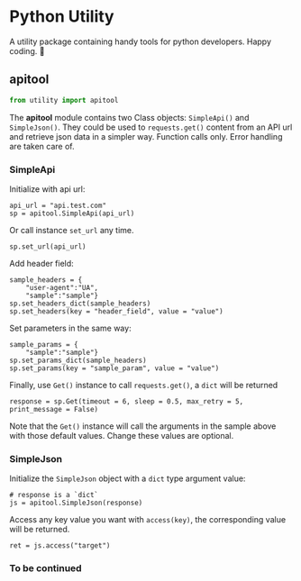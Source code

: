 # Python Utility
A utility package containing handy tools for python developers. Happy coding. 🍺

## apitool
```python
from utility import apitool
```
The **apitool** module contains two Class objects: `SimpleApi()` and `SimpleJson()`. They could be used to `requests.get()` content from an API url and retrieve json data in a simpler way. Function calls only. Error handling are taken care of.

### SimpleApi

Initialize with api url:
	
	api_url = "api.test.com"
	sp = apitool.SimpleApi(api_url)

Or call instance `set_url` any time.
	
	sp.set_url(api_url)

Add header field:
	
	sample_headers = {
		"user-agent":"UA", 
		"sample":"sample"}
	sp.set_headers_dict(sample_headers)
	sp.set_headers(key = "header_field", value = "value")

Set parameters in the same way:

	sample_params = {
		"sample":"sample"}
	sp.set_params_dict(sample_headers)
	sp.set_params(key = "sample_param", value = "value")

Finally, use `Get()` instance to call `requests.get()`,
a `dict` will be returned

	response = sp.Get(timeout = 6, sleep = 0.5, max_retry = 5, print_message = False)

Note that the `Get()` instance will call the arguments in the sample above with those default values. Change these values are optional.

### SimpleJson
Initialize the `SimpleJson` object with a `dict` type argument value:
	
	# response is a `dict`
	js = apitool.SimpleJson(response)
	
Access any key value you want with `access(key)`, the corresponding value will be returned.

	ret = js.access("target")
	
	
### To be continued